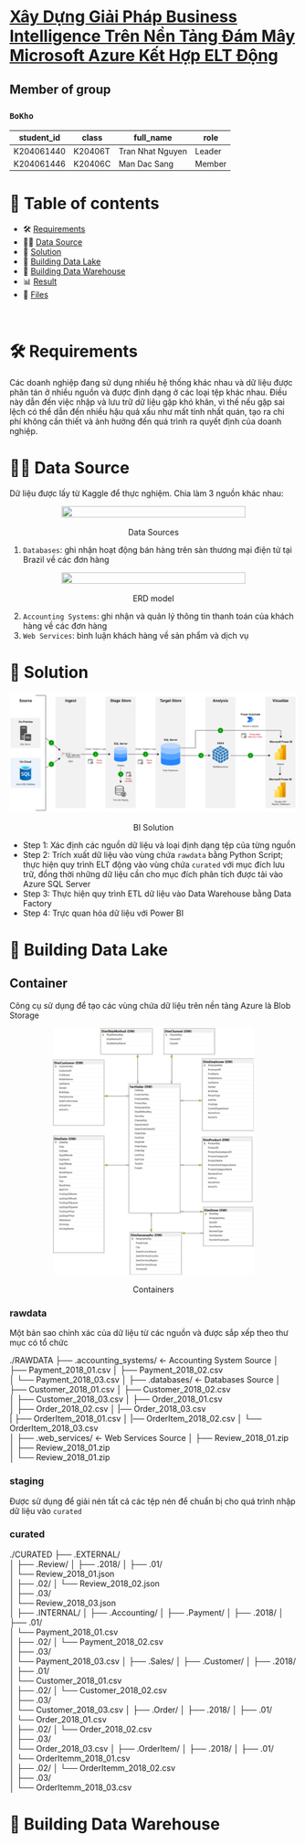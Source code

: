 # [Xây Dựng Giải Pháp Business Intelligence Trên Nền Tảng Đám Mây Microsoft Azure Kết Hợp ELT Động](https://github.com/trannhatnguyen2/K20406C_BoKho)

## Member of group

### **`BoKho`**

| student_id | class   | full_name        | role   |
| ---------- | ------- | ---------------- | ------ |
| K204061440 | K20406T | Tran Nhat Nguyen | Leader |
| K204061446 | K20406C | Man Dac Sang     | Member |

# 📕 Table of contents

<!--ts-->

- 🛠️ [Requirements](#️-requirements)
- 🧙‍♂️ [Data Source](#-data-source)
- 🚀 [Solution](#-solution)
- 🌊 [Building Data Lake](#-building-data-lake)
- 🧱 [Building Data Warehouse](#-building-data-warehouse)
- 📊 [Result](#️-result)
- 📂 [Files](#-files)
<!--te-->

 <br />

# 🛠️ Requirements

Các doanh nghiệp đang sử dụng nhiều hệ thống khác nhau và dữ liệu được phân tán ở nhiều nguồn và được định dạng ở các loại tệp khác nhau. Điều này dẫn đến việc nhập và lưu trữ dữ liệu gặp khó khăn, vì thế nếu gặp sai lệch có thể dẫn đến nhiều hậu quả xấu như mất tính nhất quán, tạo ra chi phí không cần thiết và ảnh hưởng đến quá trình ra quyết định của doanh nghiệp.

# 🧙‍♂️ Data Source

Dữ liệu được lấy từ Kaggle để thực nghiệm. Chia làm 3 nguồn khác nhau:

<p align="center">
<img src="./img/datasource.png" width=80% height=80%>

<p align="center">
    Data Sources
</p>

1. `Databases`: ghi nhận hoạt động bán hàng trên sàn thương mại điện tử tại Brazil về các đơn hàng

<p align="center">
<img src="./img/datasource.png" width=80% height=80%>

<p align="center">
    ERD model
</p>

2. `Accounting Systems`: ghi nhận và quản lý thông tin thanh toán của khách hàng về các đơn hàng
3. `Web Services`: bình luận khách hàng về sản phẩm và dịch vụ

# 🚀 Solution

<p align="center">
<img src="https://github.com/trannhatnguyen2/BI_BoKho/blob/main/img/BI_Process.png" width=100% height=100%>

<p align="center">
    BI Solution
</p>

- Step 1: Xác định các nguồn dữ liệu và loại định dạng tệp của từng nguồn
- Step 2: Trích xuất dữ liệu vào vùng chứa `rawdata` bằng Python Script; thực hiện quy trình ELT động vào vùng chứa `curated` với mục đích lưu trữ, đồng thời những dữ liệu cần cho mục đích phân tích được tải vào Azure SQL Server
- Step 3: Thực hiện quy trình ETL dữ liệu vào Data Warehouse bằng Data Factory
- Step 4: Trực quan hóa dữ liệu với Power BI

# 🌊 Building Data Lake

## Container

Công cụ sử dụng để tạo các vùng chứa dữ liệu trên nền tảng Azure là Blob Storage

<p align="center">
<img src="https://github.com/trannhatnguyen2/BI_BoKho/blob/main/img/DataWarehouse_StarSchema.png" width=70% height=70%>

<p align="center">
    Containers
</p>

### **rawdata**

Một bản sao chính xác của dữ liệu từ các nguồn và được sắp xếp theo thư mục có tổ chức

./RAWDATA
├── .accounting_systems/ <- Accounting System Source
│ ├── Payment_2018_01.csv
│ ├── Payment_2018_02.csv  
│ └── Payment_2018_03.csv
│
├── .databases/ <- Databases Source
│ ├── Customer_2018_01.csv
│ ├── Customer_2018_02.csv  
│ ├── Customer_2018_03.csv
│ ├── Order_2018_01.csv  
│ ├── Order_2018_02.csv
│ |── Order_2018_03.csv  
| ├── OrderItem_2018_01.csv
│ |── OrderItem_2018_02.csv
│ └── OrderItem_2018_03.csv  
│
├── .web_services/ <- Web Services Source
│ ├── Review_2018_01.zip  
│ ├── Review_2018_01.zip  
│ └── Review_2018_01.zip

### **staging**

Được sử dụng để giải nén tất cả các tệp nén để chuẩn bị cho quá trình nhập dữ liệu vào `curated`

### **curated**

./CURATED
├── .EXTERNAL/  
│ ├── .Review/
│ ├── .2018/
│ ├── .01/  
│ └── Review_2018_01.json  
│ ├── .02/
│ └── Review_2018_02.json  
│ ├── .03/  
│ └── Review_2018_03.json  
│
├── .INTERNAL/
│ ├── .Accounting/
│ ├── .Payment/
│ ├── .2018/
│ ├── .01/  
│ └── Payment_2018_01.csv  
│ ├── .02/
│ └── Payment_2018_02.csv  
│ ├── .03/  
│ └── Payment_2018_03.csv
│ ├── .Sales/
│ ├── .Customer/
│ ├── .2018/
│ ├── .01/  
│ └── Customer_2018_01.csv  
│ ├── .02/
│ └── Customer_2018_02.csv  
│ ├── .03/  
│ └── Customer_2018_03.csv
│ ├── .Order/
│ ├── .2018/
│ ├── .01/  
│ └── Order_2018_01.csv  
│ ├── .02/
│ └── Order_2018_02.csv  
│ ├── .03/  
│ └── Order_2018_03.csv
│ ├── .OrderItem/
│ ├── .2018/
│ ├── .01/  
│ └── OrderItemm_2018_01.csv  
│ ├── .02/
│ └── OrderItemm_2018_02.csv  
│ ├── .03/  
│ └── OrderItemm_2018_03.csv

# 🧱 Building Data Warehouse

